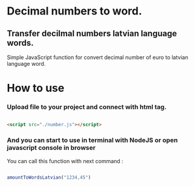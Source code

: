 # Decimal numbers to word.
## Transfer decilmal numbers latvian language words.
Simple JavaScript function for convert decimal number of euro to latvian language word.

# How to use 
### Upload file to your project and connect with html tag.

``` html

<script src="./number.js"></script>

```

### And you can start to use in terminal with NodeJS or open javascript console in browser 

You can call this function with next command :

```javascript

amountToWordsLatvian("1234,45")

```
